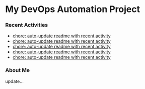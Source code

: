 # My DevOps Automation Project

### Recent Activities
<!-- activity:START -->
- [chore: auto-update readme with recent activity](https://github.com/kaigiii/mybowling-app/commit/fca817dab5a113efbc8ef21fa7c8cb98d2a9a625)
- [chore: auto-update readme with recent activity](https://github.com/kaigiii/mybowling-app/commit/41f6762f75a408b4b3eb442f3bab9e7fb3475107)
- [chore: auto-update readme with recent activity](https://github.com/kaigiii/mybowling-app/commit/52e5d9558994989532425cc28779e53cd196bfcc)
- [chore: auto-update readme with recent activity](https://github.com/kaigiii/mybowling-app/commit/b272bda48f1be747871af666874a9cacfd178690)
- [chore: auto-update readme with recent activity](https://github.com/kaigiii/mybowling-app/commit/adb765985453853fd237662f44dce5c011ecea42)
<!-- activity:END -->

### About Me
<!-- MYLINKS:START -->
<!-- MYLINKS:END -->

update...
